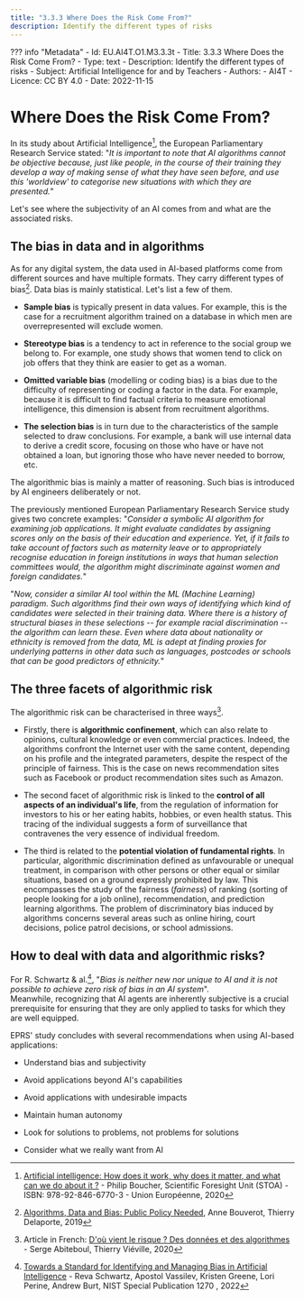 ```yaml
---
title: "3.3.3 Where Does the Risk Come From?"
description: Identify the different types of risks
---
```

??? info "Metadata"
    - Id: EU.AI4T.O1.M3.3.3t
    - Title: 3.3.3 Where Does the Risk Come From?
    - Type: text
    - Description: Identify the different types of risks
    - Subject: Artificial Intelligence for and by Teachers
    - Authors:
        - AI4T 
    - Licence: CC BY 4.0
    - Date: 2022-11-15


# Where Does the Risk Come From?
In its study about Artificial Intelligence[^1], the European Parliamentary Research Service stated: "*It is important to note that AI algorithms cannot be objective because, just like people, in the course of their training they develop a way of making sense of what they have seen before, and use this 'worldview' to categorise new situations with which they are presented.*"

Let's see where the subjectivity of an AI comes from and what are the associated risks.

## The bias in data and in algorithms

As for any digital system, the data used in AI-based platforms come from different sources and have multiple formats. They carry different types of bias[^2]. Data bias is mainly statistical. Let's list a few of them.

-   **Sample bias** is typically present in data values. For example, this is the case for a recruitment algorithm trained on a database in which men are overrepresented will exclude women.

-   **Stereotype bias** is a tendency to act in reference to the social group we belong to. For example, one study shows that women tend to click on job offers that they think are easier to get as a woman.

-   **Omitted variable bias** (modelling or coding bias) is a bias due to the difficulty of representing or coding a factor in the data. For example, because it is difficult to find factual criteria to measure emotional intelligence, this dimension is absent from recruitment algorithms.

-   **The selection bias** is in turn due to the characteristics of the sample selected to draw conclusions. For example, a bank will use internal data to derive a credit score, focusing on those who have or have not obtained a loan, but ignoring those who have never needed to borrow, etc.

The algorithmic bias is mainly a matter of reasoning. Such bias is introduced by AI engineers deliberately or not.

The previously mentioned European Parliamentary Research Service study gives two concrete examples: "*Consider a symbolic AI algorithm for examining job applications. It might evaluate candidates by assigning scores only on the basis of their education and experience. Yet, if it fails to take account of factors such as maternity leave or to appropriately recognise education in foreign institutions in ways that human selection committees would, the algorithm might discriminate against women and foreign candidates.*"

"*Now, consider a similar AI tool within the ML (Machine Learning) paradigm. Such algorithms find their own ways of identifying which kind of candidates were selected in their training data. Where there is a history of structural biases in these selections -- for example racial discrimination -- the algorithm can learn these. Even where data about nationality or ethnicity is removed from the data, ML is adept at finding proxies for underlying patterns in other data such as languages, postcodes or schools that can be good predictors of ethnicity.*"

## The three facets of algorithmic risk

The algorithmic risk can be characterised in three ways[^3].

-   Firstly, there is **algorithmic confinement**, which can also relate to opinions, cultural knowledge or even commercial practices. Indeed, the algorithms confront the Internet user with the same content, depending on his profile and the integrated parameters, despite the respect of the principle of fairness. This is the case on news recommendation sites such as Facebook or product recommendation sites such as Amazon.

-   The second facet of algorithmic risk is linked to the **control of all aspects of an individual's life**, from the regulation of information for investors to his or her eating habits, hobbies, or even health status. This tracing of the individual suggests a form of surveillance that contravenes the very essence of individual freedom.

-   The third is related to the **potential violation of fundamental rights**. In particular, algorithmic discrimination defined as unfavourable or unequal treatment, in comparison with other persons or other equal or similar situations, based on a ground expressly prohibited by law. This encompasses the study of the fairness (*fairness*) of ranking (sorting of people looking for a job online), recommendation, and prediction learning algorithms. The problem of discriminatory bias induced by algorithms concerns several areas such as online hiring, court decisions, police patrol decisions, or school admissions.

## How to deal with data and algorithmic risks?

For R. Schwartz & al.[^4], "*Bias is neither new nor unique to AI and it is not possible to achieve zero risk of bias in an AI system*".  
Meanwhile, recognizing that AI agents are inherently subjective is a crucial prerequisite for ensuring that they are only applied to tasks for which they are well equipped.

EPRS' study concludes with several recommendations when using AI-based applications:

-   Understand bias and subjectivity

-   Avoid applications beyond AI's capabilities

-   Avoid applications with undesirable impacts

-   Maintain human autonomy

-   Look for solutions to problems, not problems for solutions

-   Consider what we really want from AI

[^1]: [Artificial intelligence: How does it work, why does it matter, and what can we do about it ?](https://www.europarl.europa.eu/thinktank/en/document/EPRS_STU(2020)641547) - Philip Boucher, Scientific Foresight Unit (STOA) - ISBN: 978-92-846-6770-3 - Union Européenne, 2020

[^2]: [Algorithms, Data and Bias: Public Policy Needed](https://www.institutmontaigne.org/en/analysis/algorithms-data-and-bias-public-policy-needed?_wrapper_format=html), Anne Bouverot, Thierry Delaporte, 2019

[^3]: Article in French: [D'où vient le risque ? Des données et des algorithmes](https://www.lemonde.fr/blog/binaire/2020/02/05/les-plateformes-numeriques-un-foyer-pour-les-risques-donnees-et-algorithmes/) - Serge Abiteboul, Thierry Viéville, 2020

[^4]: [Towards a Standard for Identifying and Managing Bias in Artificial Intelligence](https://doi.org/10.6028/NIST.SP.1270) - Reva Schwartz, Apostol Vassilev, Kristen Greene, Lori Perine, Andrew Burt, NIST Special Publication 1270 , 2022
